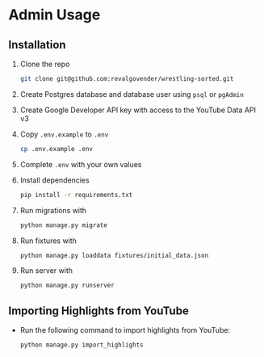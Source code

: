 # Admin Usage

## Installation

1. Clone the repo

    ```bash
    git clone git@github.com:revalgovender/wrestling-sorted.git
    ```
2. Create Postgres database and database user using `psql` or `pgAdmin`
3. Create Google Developer API key with access to the YouTube Data API v3

4. Copy `.env.example` to `.env`

    ```bash 
    cp .env.example .env
    ```

5. Complete `.env` with your own values
6. Install dependencies

    ```bash
    pip install -r requirements.txt
    ```

7. Run migrations with

    ```bash
    python manage.py migrate
    ```

8. Run fixtures with

    ```bash
    python manage.py loaddata fixtures/initial_data.json
    ```
   
9. Run server with

    ```bash
    python manage.py runserver
    ```

## Importing Highlights from YouTube

- Run the following command to import highlights from YouTube:
  ```bash
  python manage.py import_highlights
  ```